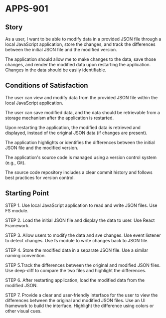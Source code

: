
# APPS-901

## Story
As a user, I want to be able to modify data in a provided JSON file through a local JavaScript application, 
store the changes, and track the differences between the initial JSON file and the modified version.

The application should allow me to make changes to the data, save those changes, 
and render the modified data upon restarting the application. Changes in the data should be easily identifiable.

## Conditions of Satisfaction
The user can view and modify data from the provided JSON file within the local JavaScript application.

The user can save modified data, and the data should be retrievable from a storage mechanism after the application is restarted.

Upon restarting the application, the modified data is retrieved and displayed, instead of the original JSON data (if changes are present).

The application highlights or identifies the differences between the initial JSON file and the modified version.

The application's source code is managed using a version control system (e.g., Git).

The source code repository includes a clear commit history and follows best practices for version control.

## Starting Point
STEP 1. Use local JavaScript application to read and write JSON files.
 Use FS module.

STEP 2. Load the initial JSON file and display the data to user.
Use React Framework.

STEP 3. Allow users to modify the data and sve changes. Use event listener
to detect changes. Use fs module to write changes back to JSON file.

 STEP 4. Store the modified data in a separate JSON file.
   Use a similar naming convention.


 STEP 5.Track the differences between the original and modified JSON files.
   Use deep-diff to compare the two files and highlight the differences.

 STEP 6. After restarting application, load the modified data from the
 modified JSON.

 STEP 7. Provide a clear and user-friendly interface for the user to
 view the differences between the original and modified JSON files.
   Use an UI framework to build the interface.
   Highlight the difference using colors or other visual cues.